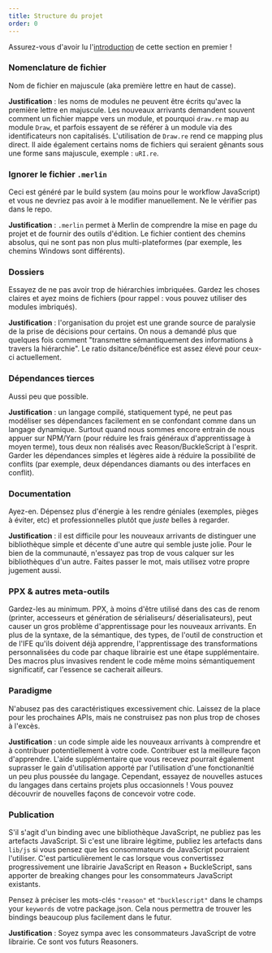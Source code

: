 ```yaml
---
title: Structure du projet
order: 0
---
```


Assurez-vous d'avoir lu l'[introduction](/guide/meta) de cette section en premier !

### Nomenclature de fichier

Nom de fichier en majuscule (aka première lettre en haut de casse).

**Justification** : les noms de modules ne peuvent être écrits qu'avec la première lettre en majuscule. Les nouveaux arrivants demandent souvent comment un fichier mappe vers un module, et pourquoi `draw.re` map au module `Draw`, et parfois essayent de se référer à un module via des identificateurs non capitalisés. L'utilisation de `Draw.re` rend ce mapping plus direct. Il aide également certains noms de fichiers qui seraient gênants sous une forme sans majuscule, exemple : `uRI.re`.

### Ignorer le fichier `.merlin`

Ceci est généré par le build system (au moins pour le workflow JavaScript) et vous ne devriez pas avoir à le modifier manuellement. Ne le vérifier pas dans le repo.

**Justification** : `.merlin` permet à Merlin de comprendre la mise en page du projet et de fournir des outils d'édition. Le fichier contient des chemins absolus, qui ne sont pas non plus multi-plateformes (par exemple, les chemins Windows sont différents).

### Dossiers

Essayez de ne pas avoir trop de hiérarchies imbriquées. Gardez les choses claires et ayez moins de fichiers (pour rappel : vous pouvez utiliser des modules imbriqués).

**Justification** : l'organisation du projet est une grande source de paralysie de la prise de décisions pour certains. On nous a demandé plus que quelques fois comment "transmettre sémantiquement des informations à travers la hiérarchie". Le ratio dsitance/bénéfice est assez élevé pour ceux-ci actuellement.

### Dépendances tierces

Aussi peu que possible.

**Justification** : un langage compilé, statiquement typé, ne peut pas modéliser ses dépendances facilement en se confondant comme dans un langage dynamique. Surtout quand nous sommes encore entrain de nous appuer sur NPM/Yarn (pour réduire les frais généraux d'apprentissage à moyen terme), tous deux non réalisés avec Reason/BuckleScript à l'esprit. Garder les dépendances simples et légères aide à réduire la possibilité de conflits (par exemple, deux dépendances diamants ou des interfaces en conflit).

### Documentation

Ayez-en. Dépensez plus d'énergie à les rendre géniales (exemples, pièges à éviter, etc) et professionnelles plutôt que _juste_ belles à regarder.

**Justification** : il est difficile pour les nouveaux arrivants de distinguer une bibliothèque simple et décente d'une autre qui semble juste jolie. Pour le bien de la communauté, n'essayez pas trop de vous calquer sur les bibliothèques d'un autre. Faites passer le mot, mais utilisez votre propre jugement aussi.

### PPX & autres meta-outils

Gardez-les au minimum. PPX, à moins d'être utilisé dans des cas de renom (printer, accesseurs et génération de sérialiseurs/ déserialisateurs), peut causer un gros problème d'apprentissage pour les nouveaux arrivants. En plus de la syntaxe, de la sémantique, des types, de l'outil de construction et de l'IFE qu'ils doivent déjà apprendre, l'apprentissage des transformations personnalisées du code par chaque librairie est une étape supplémentaire. Des macros plus invasives rendent le code même moins sémantiquement significatif, car l'essence se cacherait ailleurs.

### Paradigme

N'abusez pas des caractéristiques excessivement chic. Laissez de la place pour les prochaines APIs, mais ne construisez pas non plus trop de choses à l'excès.

**Justification** : un code simple aide les nouveaux arrivants à comprendre et à contribuer potentiellement à votre code. Contribuer est la meilleure façon d'apprendre. L'aide supplémentaire que vous recevez pourrait également suprasser le gain d'utilisation apporté par l'utilisation d'une fonctionanltié un peu plus poussée du langage. Cependant, essayez de nouvelles astuces du langages dans certains projets plus occasionnels ! Vous pouvez découvrir de nouvelles façons de concevoir votre code.

### Publication

S'il s'agit d'un binding avec une bibliothèque JavaScript, ne publiez pas les artefacts JavaScript. Si c'est une libraire légitime, publiez les artefacts dans `lib/js` si vous pensez que les consommateurs de JavaScript pourraient l'utiliser. C'est particulièrement le cas lorsque vous convertissez progressivement une librairie JavaScript en Reason + BuckleScript, sans apporter de breaking changes pour les consommateurs JavaScript existants.

Pensez à préciser les mots-clés `"reason"` et `"bucklescript"` dans le champs your `keywords` de votre package.json. Cela nous permettra de trouver les bindings beaucoup plus facilement dans le futur.

**Justification** : Soyez sympa avec les consommateurs JavaScript de votre librairie. Ce sont vos futurs Reasoners.
